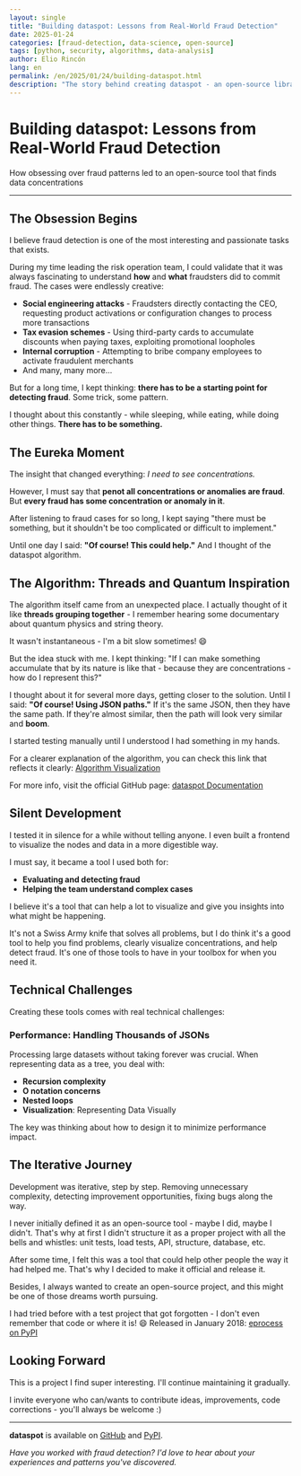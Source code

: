 ```yaml
---
layout: single
title: "Building dataspot: Lessons from Real-World Fraud Detection"
date: 2025-01-24
categories: [fraud-detection, data-science, open-source]
tags: [python, security, algorithms, data-analysis]
author: Elio Rincón
lang: en
permalink: /en/2025/01/24/building-dataspot.html
description: "The story behind creating dataspot - an open-source library born from real fraud detection challenges and sleepless nights thinking about data patterns."
---
```


# Building dataspot: Lessons from Real-World Fraud Detection

How obsessing over fraud patterns led to an open-source tool that finds data concentrations

---

## The Obsession Begins

I believe fraud detection is one of the most interesting and passionate tasks that exists.

During my time leading the risk operation team, I could validate that it was always fascinating to understand **how** and **what** fraudsters did to commit fraud. The cases were endlessly creative:

- **Social engineering attacks** - Fraudsters directly contacting the CEO, requesting product activations or configuration changes to process more transactions
- **Tax evasion schemes** - Using third-party cards to accumulate discounts when paying taxes, exploiting promotional loopholes
- **Internal corruption** - Attempting to bribe company employees to activate fraudulent merchants
- And many, many more...

But for a long time, I kept thinking: **there has to be a starting point for detecting fraud**. Some trick, some pattern.

I thought about this constantly - while sleeping, while eating, while doing other things. **There has to be something.**

## The Eureka Moment

The insight that changed everything: _I need to see concentrations._

However, I must say that **penot all concentrations or anomalies are fraud**. But **every fraud has some concentration or anomaly in it**.

After listening to fraud cases for so long, I kept saying "there must be something, but it shouldn't be too complicated or difficult to implement."

Until one day I said: **"Of course! This could help."** And I thought of the dataspot algorithm.

## The Algorithm: Threads and Quantum Inspiration

The algorithm itself came from an unexpected place. I actually thought of it like **threads grouping together** - I remember hearing some documentary about quantum physics and string theory.

It wasn't instantaneous - I'm a bit slow sometimes! 😄

But the idea stuck with me. I kept thinking: "If I can make something accumulate that by its nature is like that - because they are concentrations - how do I represent this?"

I thought about it for several more days, getting closer to the solution. Until I said: **"Of course! Using JSON paths."** If it's the same JSON, then they have the same path. If they're almost similar, then the path will look very similar and **boom**.

I started testing manually until I understood I had something in my hands.

For a clearer explanation of the algorithm, you can check this link that reflects it clearly: [Algorithm Visualization](https://frauddi.github.io/dataspot/algorithm-dataspot.html)

For more info, visit the official GitHub page: [dataspot Documentation](https://frauddi.github.io/dataspot/)

## Silent Development

I tested it in silence for a while without telling anyone. I even built a frontend to visualize the nodes and data in a more digestible way.

I must say, it became a tool I used both for:

- **Evaluating and detecting fraud**
- **Helping the team understand complex cases**

I believe it's a tool that can help a lot to visualize and give you insights into what might be happening.

It's not a Swiss Army knife that solves all problems, but I do think it's a good tool to help you find problems, clearly visualize concentrations, and help detect fraud. It's one of those tools to have in your toolbox for when you need it.

## Technical Challenges

Creating these tools comes with real technical challenges:

### Performance: Handling Thousands of JSONs

Processing large datasets without taking forever was crucial. When representing data as a tree, you deal with:

- **Recursion complexity**
- **O notation concerns**
- **Nested loops**
- **Visualization**: Representing Data Visually

The key was thinking about how to design it to minimize performance impact.

## The Iterative Journey

Development was iterative, step by step. Removing unnecessary complexity, detecting improvement opportunities, fixing bugs along the way.

I never initially defined it as an open-source tool - maybe I did, maybe I didn't. That's why at first I didn't structure it as a proper project with all the bells and whistles: unit tests, load tests, API, structure, database, etc.

After some time, I felt this was a tool that could help other people the way it had helped me. That's why I decided to make it official and release it.

Besides, I always wanted to create an open-source project, and this might be one of those dreams worth pursuing.

I had tried before with a test project that got forgotten - I don't even remember that code or where it is! 😄 Released in January 2018: [eprocess on PyPI](https://pypi.org/project/eprocess/)

## Looking Forward

This is a project I find super interesting. I'll continue maintaining it gradually.

I invite everyone who can/wants to contribute ideas, improvements, code corrections - you'll always be welcome :)

---

**dataspot** is available on [GitHub](https://github.com/frauddi/dataspot) and [PyPI](https://pypi.org/project/dataspot/).

_Have you worked with fraud detection? I'd love to hear about your experiences and patterns you've discovered._
